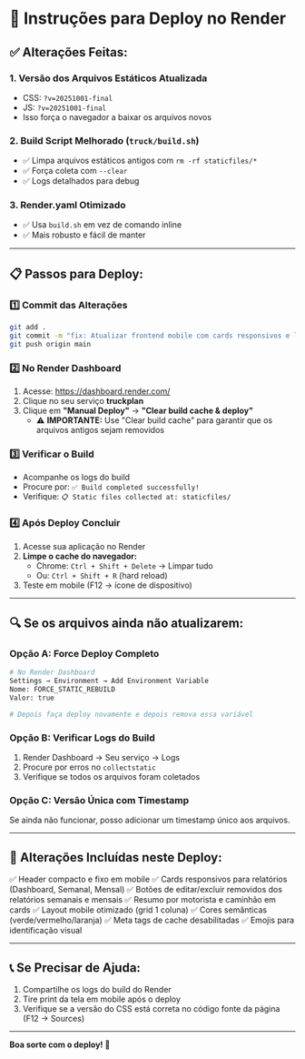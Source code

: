 # 🚀 Instruções para Deploy no Render

## ✅ **Alterações Feitas:**

### 1. **Versão dos Arquivos Estáticos Atualizada**
- CSS: `?v=20251001-final`
- JS: `?v=20251001-final`
- Isso força o navegador a baixar os arquivos novos

### 2. **Build Script Melhorado (`truck/build.sh`)**
- ✅ Limpa arquivos estáticos antigos com `rm -rf staticfiles/*`
- ✅ Força coleta com `--clear`
- ✅ Logs detalhados para debug

### 3. **Render.yaml Otimizado**
- ✅ Usa `build.sh` em vez de comando inline
- ✅ Mais robusto e fácil de manter

---

## 📋 **Passos para Deploy:**

### 1️⃣ **Commit das Alterações**
```bash
git add .
git commit -m "fix: Atualizar frontend mobile com cards responsivos e limpar cache"
git push origin main
```

### 2️⃣ **No Render Dashboard**
1. Acesse: https://dashboard.render.com/
2. Clique no seu serviço **truckplan**
3. Clique em **"Manual Deploy"** → **"Clear build cache & deploy"**
   - ⚠️ **IMPORTANTE:** Use "Clear build cache" para garantir que os arquivos antigos sejam removidos

### 3️⃣ **Verificar o Build**
- Acompanhe os logs do build
- Procure por: `✅ Build completed successfully!`
- Verifique: `📋 Static files collected at: staticfiles/`

### 4️⃣ **Após Deploy Concluir**
1. Acesse sua aplicação no Render
2. **Limpe o cache do navegador:**
   - Chrome: `Ctrl + Shift + Delete` → Limpar tudo
   - Ou: `Ctrl + Shift + R` (hard reload)
3. Teste em mobile (F12 → ícone de dispositivo)

---

## 🔍 **Se os arquivos ainda não atualizarem:**

### Opção A: **Force Deploy Completo**
```bash
# No Render Dashboard
Settings → Environment → Add Environment Variable
Nome: FORCE_STATIC_REBUILD
Valor: true

# Depois faça deploy novamente e depois remova essa variável
```

### Opção B: **Verificar Logs do Build**
1. Render Dashboard → Seu serviço → Logs
2. Procure por erros no `collectstatic`
3. Verifique se todos os arquivos foram coletados

### Opção C: **Versão Única com Timestamp**
Se ainda não funcionar, posso adicionar um timestamp único aos arquivos.

---

## 🎯 **Alterações Incluídas neste Deploy:**

✅ Header compacto e fixo em mobile
✅ Cards responsivos para relatórios (Dashboard, Semanal, Mensal)
✅ Botões de editar/excluir removidos dos relatórios semanais e mensais
✅ Resumo por motorista e caminhão em cards
✅ Layout mobile otimizado (grid 1 coluna)
✅ Cores semânticas (verde/vermelho/laranja)
✅ Meta tags de cache desabilitadas
✅ Emojis para identificação visual

---

## 📞 **Se Precisar de Ajuda:**

1. Compartilhe os logs do build do Render
2. Tire print da tela em mobile após o deploy
3. Verifique se a versão do CSS está correta no código fonte da página (F12 → Sources)

---

**Boa sorte com o deploy! 🚀**

